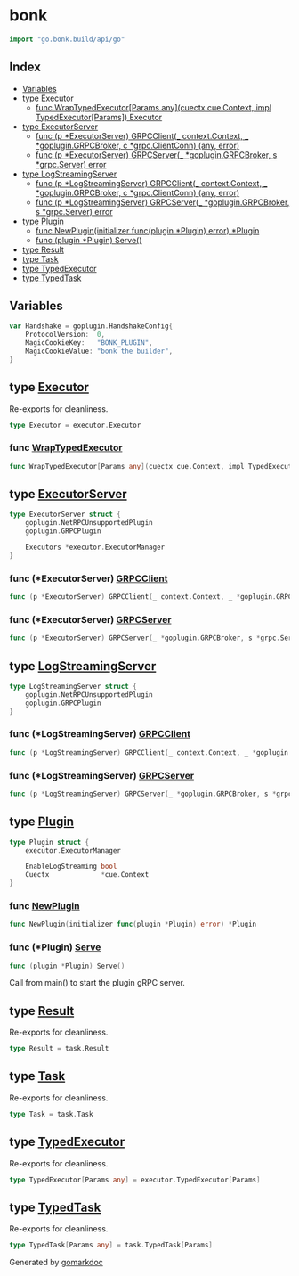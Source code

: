 <!-- Code generated by gomarkdoc. DO NOT EDIT -->

# bonk

```go
import "go.bonk.build/api/go"
```

## Index

- [Variables](<#variables>)
- [type Executor](<#Executor>)
  - [func WrapTypedExecutor\[Params any\]\(cuectx cue.Context, impl TypedExecutor\[Params\]\) Executor](<#WrapTypedExecutor>)
- [type ExecutorServer](<#ExecutorServer>)
  - [func \(p \*ExecutorServer\) GRPCClient\(\_ context.Context, \_ \*goplugin.GRPCBroker, c \*grpc.ClientConn\) \(any, error\)](<#ExecutorServer.GRPCClient>)
  - [func \(p \*ExecutorServer\) GRPCServer\(\_ \*goplugin.GRPCBroker, s \*grpc.Server\) error](<#ExecutorServer.GRPCServer>)
- [type LogStreamingServer](<#LogStreamingServer>)
  - [func \(p \*LogStreamingServer\) GRPCClient\(\_ context.Context, \_ \*goplugin.GRPCBroker, c \*grpc.ClientConn\) \(any, error\)](<#LogStreamingServer.GRPCClient>)
  - [func \(p \*LogStreamingServer\) GRPCServer\(\_ \*goplugin.GRPCBroker, s \*grpc.Server\) error](<#LogStreamingServer.GRPCServer>)
- [type Plugin](<#Plugin>)
  - [func NewPlugin\(initializer func\(plugin \*Plugin\) error\) \*Plugin](<#NewPlugin>)
  - [func \(plugin \*Plugin\) Serve\(\)](<#Plugin.Serve>)
- [type Result](<#Result>)
- [type Task](<#Task>)
- [type TypedExecutor](<#TypedExecutor>)
- [type TypedTask](<#TypedTask>)


## Variables

<a name="Handshake"></a>

```go
var Handshake = goplugin.HandshakeConfig{
    ProtocolVersion:  0,
    MagicCookieKey:   "BONK_PLUGIN",
    MagicCookieValue: "bonk the builder",
}
```

<a name="Executor"></a>
## type [Executor](<https://github.com/bonk-build/bonk/blob/2c4de83/api/go/executor.go#L33>)

Re\-exports for cleanliness.

```go
type Executor = executor.Executor
```

<a name="WrapTypedExecutor"></a>
### func [WrapTypedExecutor](<https://github.com/bonk-build/bonk/blob/2c4de83/api/go/executor.go#L37-L40>)

```go
func WrapTypedExecutor[Params any](cuectx cue.Context, impl TypedExecutor[Params]) Executor
```



<a name="ExecutorServer"></a>
## type [ExecutorServer](<https://github.com/bonk-build/bonk/blob/2c4de83/api/go/executor.go#L48-L53>)



```go
type ExecutorServer struct {
    goplugin.NetRPCUnsupportedPlugin
    goplugin.GRPCPlugin

    Executors *executor.ExecutorManager
}
```

<a name="ExecutorServer.GRPCClient"></a>
### func \(\*ExecutorServer\) [GRPCClient](<https://github.com/bonk-build/bonk/blob/2c4de83/api/go/executor.go#L64-L68>)

```go
func (p *ExecutorServer) GRPCClient(_ context.Context, _ *goplugin.GRPCBroker, c *grpc.ClientConn) (any, error)
```



<a name="ExecutorServer.GRPCServer"></a>
### func \(\*ExecutorServer\) [GRPCServer](<https://github.com/bonk-build/bonk/blob/2c4de83/api/go/executor.go#L55>)

```go
func (p *ExecutorServer) GRPCServer(_ *goplugin.GRPCBroker, s *grpc.Server) error
```



<a name="LogStreamingServer"></a>
## type [LogStreamingServer](<https://github.com/bonk-build/bonk/blob/2c4de83/api/go/log_streaming.go#L172-L175>)



```go
type LogStreamingServer struct {
    goplugin.NetRPCUnsupportedPlugin
    goplugin.GRPCPlugin
}
```

<a name="LogStreamingServer.GRPCClient"></a>
### func \(\*LogStreamingServer\) [GRPCClient](<https://github.com/bonk-build/bonk/blob/2c4de83/api/go/log_streaming.go#L183-L187>)

```go
func (p *LogStreamingServer) GRPCClient(_ context.Context, _ *goplugin.GRPCBroker, c *grpc.ClientConn) (any, error)
```



<a name="LogStreamingServer.GRPCServer"></a>
### func \(\*LogStreamingServer\) [GRPCServer](<https://github.com/bonk-build/bonk/blob/2c4de83/api/go/log_streaming.go#L177>)

```go
func (p *LogStreamingServer) GRPCServer(_ *goplugin.GRPCBroker, s *grpc.Server) error
```



<a name="Plugin"></a>
## type [Plugin](<https://github.com/bonk-build/bonk/blob/2c4de83/api/go/plugin.go#L20-L25>)



```go
type Plugin struct {
    executor.ExecutorManager

    EnableLogStreaming bool
    Cuectx             *cue.Context
}
```

<a name="NewPlugin"></a>
### func [NewPlugin](<https://github.com/bonk-build/bonk/blob/2c4de83/api/go/plugin.go#L27>)

```go
func NewPlugin(initializer func(plugin *Plugin) error) *Plugin
```



<a name="Plugin.Serve"></a>
### func \(\*Plugin\) [Serve](<https://github.com/bonk-build/bonk/blob/2c4de83/api/go/plugin.go#L43>)

```go
func (plugin *Plugin) Serve()
```

Call from main\(\) to start the plugin gRPC server.

<a name="Result"></a>
## type [Result](<https://github.com/bonk-build/bonk/blob/2c4de83/api/go/executor.go#L32>)

Re\-exports for cleanliness.

```go
type Result = task.Result
```

<a name="Task"></a>
## type [Task](<https://github.com/bonk-build/bonk/blob/2c4de83/api/go/executor.go#L30>)

Re\-exports for cleanliness.

```go
type Task = task.Task
```

<a name="TypedExecutor"></a>
## type [TypedExecutor](<https://github.com/bonk-build/bonk/blob/2c4de83/api/go/executor.go#L34>)

Re\-exports for cleanliness.

```go
type TypedExecutor[Params any] = executor.TypedExecutor[Params]
```

<a name="TypedTask"></a>
## type [TypedTask](<https://github.com/bonk-build/bonk/blob/2c4de83/api/go/executor.go#L31>)

Re\-exports for cleanliness.

```go
type TypedTask[Params any] = task.TypedTask[Params]
```

Generated by [gomarkdoc](<https://github.com/princjef/gomarkdoc>)

